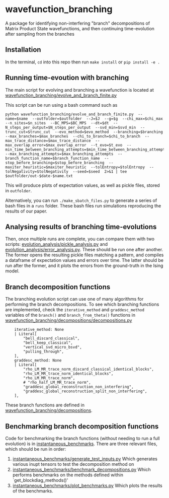 # wavefunction_branching
A package for identifying non-interfering "branch" decompositions of Matrix Product State wavefunctions, and then continuing time-evolution after sampling from the branches 

## Installation 
In the terminal, `cd` into this repo then run `make install` or `pip install -e .`


## Running time-evoution with branching
The main script for evolving and branching a wavefunction is located at [wavefunction_branching/evolve_and_branch_finite.py](https://github.com/jordansauce/wavefunction_branching/blob/main/wavefunction_branching/evolve_and_branch_finite.py)

This script can be run using a bash command such as 
```
python wavefunction_branching/evolve_and_branch_finite.py  --name=$name  --outfolder=$outfolder  --J=$J  --g=$g  --chi_max=$chi_max  --n_sites=$n_sites  --BC_MPS=$BC_MPS  --dt=$dt  --N_steps_per_output=$N_steps_per_output  --svd_min=$svd_min  --trunc_cut=$trunc_cut  --evo_method=$evo_method  --branching=$branching  --max_branches=$max_branches  --chi_to_branch=$chi_to_branch  --max_trace_distance=$max_trace_distance  --max_overlap_error=$max_overlap_error  --t_evo=$t_evo  --min_time_between_branching_attempts=$min_time_between_branching_attempts  --max_branching_attempts=$max_branching_attempts  --branch_function_name=$branch_function_name  --stop_before_branching=$stop_before_branching  --maxiter_heuristic=$maxiter_heuristic  --tolEntropy=$tolEntropy  --tolNegativity=$tolNegativity  --seed=$seed  2>&1 | tee $outfolder/out-$date-$name.txt
```
This will produce plots of expectation values, as well as pickle files, stored in `outfolder`. 

Alternatively, you can run `./make_sbatch_files.py` to generate a series of bash files in a `runs` folder. These bash files run simulations reproducing the results of our paper. 


## Analysing results of branching time-evolutions
Then, once multiple runs are complete, you can compare them with two scripts: [evolution_analysis/pickle_analysis.py](https://github.com/jordansauce/wavefunction_branching/blob/main/evolution_analysis/pickle_analysis.py) and [evolution_analysis/error_analysis.py](https://github.com/jordansauce/wavefunction_branching/blob/main/evolution_analysis/error_analysis.py). 
These should be run one after another. The former opens the resulting pickle files matching a pattern, and compiles a dataframe of expectation values and errors over time. The latter should be run after the former, and it plots the errors from the ground-truth in the Ising model.


## Branch decomposition functions
The branching evolution script can use one of many algorithms for performing the branch decompositions. 
To see which branching functions are implemented, check the `iterative_method` and `graddesc_method` variables of the `branch()` and `branch_from_theta()` functions in [wavefunction_branching/decompositions/decompositions.py](https://github.com/jordansauce/wavefunction_branching/blob/main/wavefunction_branching/decompositions/decompositions.py)

```
    iterative_method: None
    | Literal[
        "bell_discard_classical",
        "bell_keep_classical",
        "vertical_svd_micro_bsvd",
        "pulling_through",
    ],
    graddesc_method: None
    | Literal[
        "rho_LM_MR_trace_norm_discard_classical_identical_blocks",
        "rho_LM_MR_trace_norm_identical_blocks",
        "rho_LM_MR_trace_norm",
        # "rho_half_LM_MR_trace_norm",
        "graddesc_global_reconstruction_non_interfering",
        "graddesc_global_reconstruction_split_non_interfering",
    ],
```

These branch functions are defined in [wavefunction_branching/decompositions](https://github.com/jordansauce/wavefunction_branching/tree/main/wavefunction_branching/decompositions).

## Benchmarking branch decomposition functions
Code for benchmarking the branch functions (without needing to run a full evolution) is in [instantaneous_benchmarks](https://github.com/jordansauce/wavefunction_branching/tree/main/instantaneous_benchmarks). There are three relevant files, which should be run in order:
1. [instantaneous_benchmarks/generate_test_inputs.py](https://github.com/jordansauce/wavefunction_branching/blob/main/instantaneous_benchmarks/generate_test_inputs.py) Which generates various inupt tensors to test the decomposition method on
2. [instantaneous_benchmarks/benchmark_decompositions.py](https://github.com/jordansauce/wavefunction_branching/blob/main/instantaneous_benchmarks/benchmark_decompositions.py) Which performs benchmarks on the methods defined within `get_blockdiag_methods()'
3. [instantaneous_benchmarks/plot_benchmarks.py](https://github.com/jordansauce/wavefunction_branching/blob/main/instantaneous_benchmarks/plot_benchmarks.py) Which plots the results of the benchmarks.
